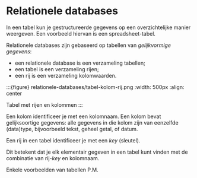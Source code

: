 # Relationele databases

In een tabel kun je gestructureerde gegevens op een overzichtelijke manier weergeven.
Een voorbeeld hiervan is een spreadsheet-tabel.

Relationele databases zijn gebaseerd op tabellen van *gelijkvormige gegevens*:

* een relationele database is een verzameling tabellen;
* een tabel is een verzameling rijen;
* een rij is een verzameling kolomwaarden.

:::{figure} relationele-databases/tabel-kolom-rij.png
:width: 500px
:align: center

Tabel met rijen en kolommen
:::

Een kolom identificeer je met een kolomnaam.
Een kolom bevat gelijksoortige gegevens: alle gegevens in die kolom zijn van eenzelfde (data)type,
bijvoorbeeld tekst, geheel getal, of datum.

Een rij in een tabel identificeer je met een *key* (sleutel).

Dit betekent dat je elk elementair gegeven in een tabel kunt vinden met de combinatie van rij-*key*
en kolomnaam.

Enkele voorbeelden van tabellen P.M.

